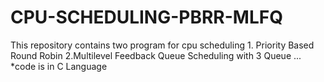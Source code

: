 # CPU-SCHEDULING-PBRR-MLFQ
This repository contains two  program for cpu scheduling 1. Priority Based Round Robin 2.Multilevel Feedback Queue Scheduling with 3 Queue ... *code is in C Language
